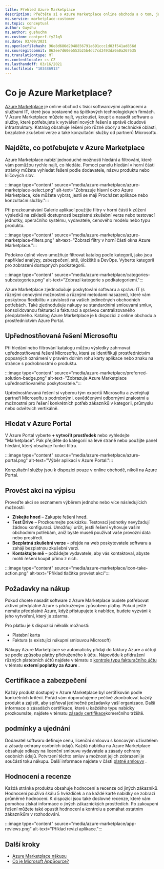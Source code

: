 ```yaml
---
title: Přehled Azure Marketplace
description: Přečtěte si o Azure Marketplace online obchodu a o tom, jak můžete najít a vyzkoušet software a řešení.
ms.service: marketplace-customer
ms.topic: conceptual
author: Guyshu
ms.author: gushuchm
ms.custom: contperf-fy21q3
ms.date: 03/09/2021
ms.openlocfilehash: 96e8d686d2048856791a691ccc1d03f541ad856d
ms.sourcegitcommit: 062ee7d60eb552b25b4dc7cd2493da0a0a267635
ms.translationtype: MT
ms.contentlocale: cs-CZ
ms.lasthandoff: 03/16/2021
ms.locfileid: "103486913"
---
```

# <a name="what-is-azure-marketplace"></a>Co je Azure Marketplace?

[Azure Marketplace](https://azuremarketplace.microsoft.com/marketplace/apps/category/security) je online obchod s tisíci softwarovými aplikacemi a službami IT, které jsou postavené na špičkových technologických firmách. V Azure Marketplace můžete najít, vyzkoušet, koupit a nasadit software a služby, které potřebujete k vytváření nových řešení a správě cloudové infrastruktury. Katalog obsahuje řešení pro různé obory a technické oblasti, bezplatné zkušební verze a také konzultační služby od partnerů Microsoftu.

## <a name="find-what-you-need-in-azure-marketplace"></a>Najděte, co potřebujete v Azure Marketplace

Azure Marketplace nabízí jednoduché možnosti hledání a filtrování, které vám pomůžou rychle najít, co hledáte. Pomocí panelu hledání v horní části stránky můžete vyhledat řešení podle dodavatele, názvu produktu nebo klíčových slov.

:::image type="content" source="media/azure-marketplace/azure-marketplace-select.png" alt-text="Zobrazuje hlavní okno Azure Marketplace, kde můžete vybrat, jestli se mají Procházet aplikace nebo konzultační služby.":::

Při prozkoumávání Galerie aplikací použijte filtry v horní části k zúžení výsledků na základě dostupnosti bezplatné zkušební verze nebo testovací jednotky, operačního systému, vydavatele, cenového modelu nebo typu produktu.

:::image type="content" source="media/azure-marketplace/azure-marketplace-filters.png" alt-text="Zobrazí filtry v horní části okna Azure Marketplace.":::

Podokno úplně vlevo umožňuje filtrovat katalog podle kategorií, jako jsou například analýzy, zabezpečení, sítě, úložiště a DevOps. Vyberte kategorii pro zobrazení dostupných podkategorií.

:::image type="content" source="media/azure-marketplace/categories-subcategories.png" alt-text="Zobrazí kategorie s podkategoriemi.":::

Azure Marketplace zjednodušuje poskytování softwaru a správu IT (s různými cenovými možnostmi a různými metodami nasazení), které vám poskytnou flexibilitu v závislosti na vašich jedinečných obchodních potřebách. Také zjednodušuje nákupy se standardními smlouvami smluv, konsolidovanou fakturací a fakturací a správou centralizovaného předplatného. Katalog Azure Marketplace je k dispozici z online obchodu a prostřednictvím Azure Portal.

## <a name="microsoft-preferred-solutions"></a>Upřednostňovaná řešení Microsoftu

Při hledání nebo filtrování katalogu můžou výsledky zahrnovat upřednostňovaná řešení Microsoftu, která se identifikují prostřednictvím popsaných oznámení v pravém dolním rohu karty aplikace nebo znaku na stránce s podrobnostmi o produktu.

:::image type="content" source="media/azure-marketplace/preferred-solution-badge.png" alt-text="Zobrazuje Azure Marketplace upřednostňovaného poskytovatele.":::

Upřednostňovaná řešení si vyberou tým expertů Microsoftu a zveřejňují partneři Microsoftu s podrobnými, osvědčenými odbornými znalostmi a možnostmi pro řešení konkrétních potřeb zákazníků v kategorii, průmyslu nebo odvětvích vertikálně.

## <a name="search-in-the-azure-portal"></a>Hledat v Azure Portal

V Azure Portal vyberte **+ vytvořit prostředek** nebo vyhledejte "Marketplace". Pak přejděte do kategorií na levé straně nebo použijte panel hledání, který obsahuje funkci filtru.

:::image type="content" source="media/azure-marketplace/azure-portal.png" alt-text="Výběr aplikací v Azure Portal.":::

Konzultační služby jsou k dispozici pouze v online obchodě, nikoli na Azure Portal.

## <a name="take-action-on-a-listing"></a>Provést akci na výpisu

Proveďte akci se seznamem výběrem jednoho nebo více následujících možností:

- **Získejte hned** – Zakupte řešení hned.
- **Test Drive** – Prozkoumejte poukázku. Testovací jednotky nevyžadují žádnou konfiguraci. Umožňují určit, jestli řešení vyhovuje vašim obchodním potřebám, aniž byste museli používat vaše provozní data nebo prostředí.
- **Bezplatná zkušební verze** – přejde na web poskytovatele softwaru a zahájí bezplatnou zkušební verzi.
- **Kontaktujte mě** – požádejte vydavatele, aby vás kontaktoval, abyste mohli řešení koupit přímo z nich.

:::image type="content" source="media/azure-marketplace/icon-take-action.png" alt-text="Příklad tlačítka provést akci":::

## <a name="purchasing-requirements"></a>Požadavky na nákup

Pokud chcete nasadit software z Azure Marketplace budete potřebovat aktivní předplatné Azure s přidruženým způsobem platby. Pokud ještě nemáte předplatné Azure, když přistupujete k nabídce, budete vyzváni k jeho vytvoření, který je zdarma.

Pro platbu je k dispozici několik možností:  

- Platební karta
- Faktura (s existující nákupní smlouvou Microsoft)

Nákupy Azure Marketplace se automaticky přidají do faktury Azure a účtují se podle způsobu platby přidruženého k účtu. Nápovědu k přidružení různých platebních účtů najdete v tématu o [kontrole typu fakturačního účtu](/azure/cost-management-billing/understand/understand-azure-marketplace-charges#check-billing-account-type) v tématu **externí poplatky za Azure** .

## <a name="certification-and-security"></a>Certifikace a zabezpečení

Každý produkt dostupný v Azure Marketplace byl certifikován podle konkrétních kritérií. Pořád vám doporučujeme pečlivě zkontrolovat každý produkt a zajistit, aby splňoval jedinečné požadavky vaší organizace. Další informace o zásadách certifikace, které u každého typu nabídky prozkoumáte, najdete v tématu [zásady certifikace](/legal/marketplace/certification-policies)komerčního tržiště.

## <a name="terms-and-conditions"></a>podmínky a ujednání

Dodavatel softwaru definuje cenu, licenční smlouvu s koncovým uživatelem a zásady ochrany osobních údajů. Každá nabídka na Azure Marketplace obsahuje odkazy na licenční smlouvu vydavatele a zásady ochrany osobních údajů. Potvrzení těchto smluv a možnost jejich zobrazení je součástí toku nákupu. Další informace najdete v části [platné smlouvy](legal-contracts.md) .

## <a name="ratings-and-reviews"></a>Hodnocení a recenze

Každá stránka produktu obsahuje hodnocení a recenze od jiných zákazníků. Hodnocení používá škálu 5 hvězdiček a na každé kartě nabídky se zobrazí průměrné hodnocení. K dispozici jsou také doslovné recenze, které vám pomohou získat informace o jiných zákaznických prostředích. Po zakoupení řešení můžete také opustit hodnocení a kontrolu a pomáhat ostatním zákazníkům v rozhodování.

:::image type="content" source="media/azure-marketplace/app-reviews.png" alt-text="Příklad revizí aplikace.":::

## <a name="next-steps"></a>Další kroky

- [Azure Marketplace nákupu](azure-purchasing-invoicing.md)
- [Co je Microsoft AppSource?](appsource-overview.md)
